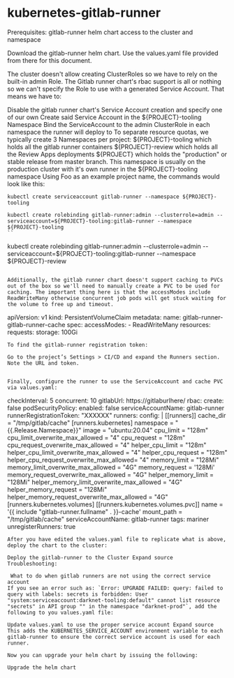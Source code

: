 # kubernetes-gitlab-runner
Prerequisites:
gitlab-runner helm chart
access to the cluster and namespace


Download the gitlab-runner helm chart. Use the values.yaml file provided from there for this document.


The cluster doesn't allow creating ClusterRoles so we have to rely on the built-in admin Role. The Gitlab runner chart's rbac support is all or nothing so we can't specify the Role to use with a generated Service Account. That means we have to:

Disable the gitlab runner chart's Service Account creation and specify one of our own
Create said Service Account in the ${PROJECT}-tooling Namespace
Bind the ServiceAccount to the admin ClusterRole in each namespace the runner will deploy to
To separate resource quotas, we typically create 3 Namespaces per project:
${PROJECT}-tooling which holds all the gitlab runner containers
${PROJECT}-review which holds all the Review Apps deployments
${PROJECT} which holds the "production" or stable release from master branch. This namespace is usually on the production cluster with it's own runner in the ${PROJECT}-tooling namespace
Using Foo as an example project name, the commands would look like this:
```
kubectl create serviceaccount gitlab-runner --namespace ${PROJECT}-tooling
```
```
kubectl create rolebinding gitlab-runner:admin --clusterrole=admin --serviceaccount=${PROJECT}-tooling:gitlab-runner --namespace ${PROJECT}-tooling
``
```
kubectl create rolebinding gitlab-runner:admin --clusterrole=admin --serviceaccount=${PROJECT}-tooling:gitlab-runner --namespace ${PROJECT}-review
```

Additionally, the gitlab runner chart doesn't support caching to PVCs out of the box so we'll need to manually create a PVC to be used for caching. The important thing here is that the accessModes include ReadWriteMany otherwise concurrent job pods will get stuck waiting for the volume to free up and timeout.
```
apiVersion: v1
kind: PersistentVolumeClaim
metadata:
  name: gitlab-runner-gitlab-runner-cache
spec:
  accessModes:
    - ReadWriteMany
  resources:
    requests:
      storage: 100Gi

```
To find the gitlab-runner registration token:

Go to the project’s Settings > CI/CD and expand the Runners section.
Note the URL and token.


Finally, configure the runner to use the ServiceAccount and cache PVC via values.yaml:
```
checkInterval: 5
concurrent: 10
gitlabUrl: https://gitlaburlhere/
rbac:
  create: false
  podSecurityPolicy:
    enabled: false
  serviceAccountName: gitlab-runner
runnerRegistrationToken: "XXXXXX"
runners:
  config: |
    [[runners]]
      cache_dir = "/tmp/gitlab/cache"
      [runners.kubernetes]
        namespace = "{{.Release.Namespace}}"
        image = "ubuntu:20.04"
        cpu_limit = "128m"
        cpu_limit_overwrite_max_allowed = "4"
        cpu_request = "128m"
        cpu_request_overwrite_max_allowed = "4"
        helper_cpu_limit = "128m"
        helper_cpu_limit_overwrite_max_allowed = "4"
        helper_cpu_request = "128m"
        helper_cpu_request_overwrite_max_allowed= "4"
        memory_limit = "128Mi"
        memory_limit_overwrite_max_allowed = "4G"
        memory_request = '128Mi'
        memory_request_overwrite_max_allowed = "4G"
        helper_memory_limit = "128Mi"
        helper_memory_limit_overwrite_max_allowed = "4G"
        helper_memory_request = "128Mi"
        helper_memory_request_overwrite_max_allowed = "4G"
      [runners.kubernetes.volumes]
        [[runners.kubernetes.volumes.pvc]]
          name = '{{ include "gitlab-runner.fullname" . }}-cache'
          mount_path = "/tmp/gitlab/cache"
  serviceAccountName: gitlab-runner
  tags: mariner
unregisterRunners: true
```
After you have edited the values.yaml file to replicate what is above, deploy the chart to the cluster:

Deploy the gitlab-runner to the Cluster Expand source
Troubleshooting:

 What to do when gitlab runners are not using the correct service account
If you see an error such as: `Error: UPGRADE FAILED: query: failed to query with labels: secrets is forbidden: User "system:serviceaccount:darknet-tooling:default" cannot list resource "secrets" in API group "" in the namespace "darknet-prod"`, add the following to you values.yaml file:

Update values.yaml to use the proper service account Expand source
This adds the KUBERNETES_SERVICE_ACCOUNT environment variable to each gitlab-runner to ensure the correct service account is used for each runner.

Now you can upgrade your helm chart by issuing the following:

Upgrade the helm chart
